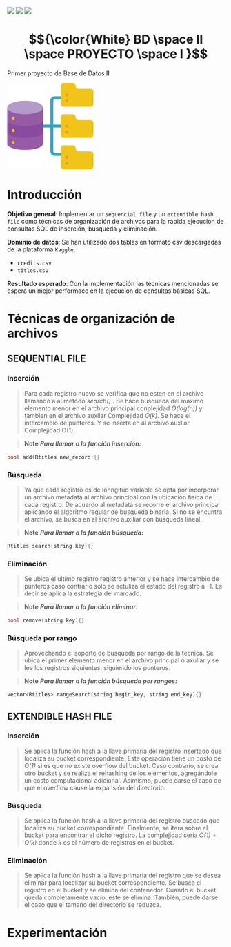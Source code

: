 
[![](https://img.shields.io/badge/github-blue?style=for-the-badge)](https://github.com/hamzamohdzubair/redant)
[![](https://img.shields.io/badge/book-blueviolet?style=for-the-badge)](https://hamzamohdzubair.github.io/redant/)
[![](https://img.shields.io/badge/API-yellow?style=for-the-badge)](https://docs.rs/crate/redant/latest)
# **$${\color{White} BD \space II \space PROYECTO \space I }$$** 
Primer proyecto de Base de Datos II

<img src="database.png" width="200">

# **Introducción**

**Objetivo general**:
Implementar un `sequencial file` y un `extendible hash file` como técnicas de organización de archivos para la rápida ejecución de consultas SQL de inserción, búsqueda y eliminación.

**Dominio de datos**:
Se han utilizado dos tablas en formato csv descargadas de la plataforma `Kaggle`.
- `credits.csv`
- `titles.csv`

**Resultado esperado**: Con la implementación las técnicas mencionadas se espera un mejor performace en la ejecución de consultas básicas SQL. 

# **Técnicas de organización de archivos**

## **SEQUENTIAL FILE**

### **Inserción**
> Para cada registro nuevo se verifica que no esten en el archivo llamando a al metodo *search()* . Se hace busqueda del maximo elemento menor en el archivo principal conplejidad *O(log(n))* y tambien en el archivo auxliar Complejidad *O(k)*. Se hace el intercambio de punteros. Y se inserta en al archivo auxliar. Complejidad O(1).

>__Note__ _**Para llamar a la función inserción:**_
```cpp
bool add(Rtitles new_record){}
```


### **Búsqueda**
>Ya que cada registro es de lonngitud variable se opta por incorporar un archivo metadata al archivo principal con la ubicacion fisica de cada registro. De acuerdo al metadata se recorre el archivo principal aplicando el algoritmo regular de busqueda binaria. Si no se encuntra el archivo, se busca en el archivo auxiliar con busqueda lineal.

>__Note__ _**Para llamar a la función búsqueda:**_
```cpp
Rtitles search(string key){}
```


### **Eliminación**
>Se ubica el ultimo registro registro anterior y se hace intercambio de punteros caso contrario solo se actuliza el estado del registro a -1. Es decir se aplica la estrategia del marcado.

>__Note__ _**Para llamar a la función eliminar:**_
```cpp
bool remove(string key){}
```

### **Búsqueda por rango**
> Aprovechando el soporte de busqueda por rango de la tecnica. Se ubica el primer elemento menor en el archivo principal o axuliar y se lee los registros siguientes, siguiendo los punteros.


>__Note__ _**Para llamar a la función búsqueda por rangos:**_
```cpp
vector<Rtitles> rangeSearch(string begin_key, string end_key){}
```

## **EXTENDIBLE HASH FILE**

### **Inserción**
> Se aplica la función hash a la llave primaria del registro insertado que localiza su bucket correspondiente. Esta operación tiene un costo de *O(1)* si es que no existe overflow del bucket. Caso contrario, se crea otro bucket y se realiza el rehashing de los elementos, agregándole un costo computacional adicional. Asimismo, puede darse el caso de que el overflow cause la expansión del directorio.

### **Búsqueda**
> Se aplica la función hash a la llave primaria del registro buscado que localiza su bucket correspondiente. Finalmente, se itera sobre el bucket para encontrar el dicho registro. La complejidad seria *O(1) + O(k)* donde *k* es el número de registros en el bucket.

### **Eliminación**
> Se aplica la función hash a la llave primaria del registro que se desea eliminar para localizar su bucket correspondiente. Se busca el registro en el bucket y se elimina del contenedor. Cuando el bucket queda completamente vacío, este se elimina. También, puede darse el caso que el tamaño del directorio se reduzca. 

# **Experimentación**



